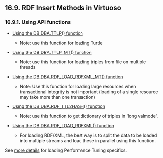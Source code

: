 <div id="rdfinsertmethods" class="section">

<div class="titlepage">

<div>

<div>

## 16.9. RDF Insert Methods in Virtuoso

</div>

</div>

</div>

<div id="rdfinsertmethodsapifunct" class="section">

<div class="titlepage">

<div>

<div>

### 16.9.1. Using API functions

</div>

</div>

</div>

<div class="itemizedlist">

- <a href="rdfapi.html#rdfapidataimportttlp" class="link"
  title="Using TTLP">Using the DB.DBA.TTLP() function</a>

  <div class="itemizedlist">

  - Note: use this function for loading Turtle

  </div>

- <a href="rdfapi.html#rdfapidataimportttlpmt" class="link"
  title="Using TTLP_MT">Using the DB.DBA.TTLP_MT() function</a>

  <div class="itemizedlist">

  - Note: use this function for loading triples from file on multiple
    threads

  </div>

- <a href="rdfapi.html#rdfapidataimportxmlttlpmt" class="link"
  title="Using RDF_LOAD_RDFXML_MT">Using the DB.DBA.RDF_LOAD_RDFXML_MT()
  function</a>

  <div class="itemizedlist">

  - Note: Use this function for loading large resources when
    transactional integrity is not important (loading of a single
    resource may take more than one transaction)

  </div>

- <a href="rdfapi.html#rdfapidataimportttlphash" class="link"
  title="Using RDF_TTL2HASH">Using the DB.DBA.RDF_TTL2HASH() function</a>

  <div class="itemizedlist">

  - Note: use this function to get dictionary of triples in 'long
    valmode'.

  </div>

- <a href="rdfapi.html#rdfapidataimportloadrdfxml" class="link"
  title="Using RDF_LOAD_RDFXML">Using the DB.DBA.RDF_LOAD_RDFXML()
  function</a>

  <div class="itemizedlist">

  - For loading RDF/XML, the best way is to split the data to be loaded
    into multiple streams and load these in parallel using this
    function.

  </div>

</div>

See <a href="rdfperfloading.html" class="link"
title="16.17.12. Loading RDF">more details</a> for loading Performance
Tuning specifics.

</div>

</div>
